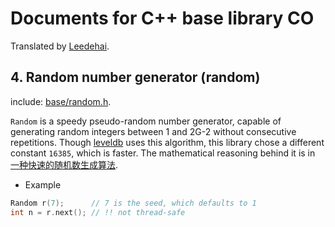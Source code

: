 # Documents for C++ base library CO

Translated by [Leedehai](https://github.com/Leedehai).

## 4. Random number generator (random)

include: [base/random.h](https://github.com/idealvin/co/blob/master/base/random.h).

`Random` is a speedy pseudo-random number generator, capable of generating random integers between 1 and 2G-2 without consecutive repetitions. Though [leveldb](https://github.com/google/leveldb/blob/master/util/random.h) uses this algorithm, this library chose a different constant `16385`, which is faster. The mathematical reasoning behind it is in [一种快速的随机数生成算法](https://github.com/idealvin/docs/tree/master/pdf).

- Example

```cpp
Random r(7);      // 7 is the seed, which defaults to 1
int n = r.next(); // !! not thread-safe
```